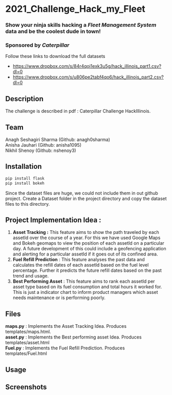 # 2021_Challenge_Hack_my_Fleet
### Show your ninja skills hacking a ***Fleet Management System*** data and be the coolest dude in town!
### Sponsored by *Caterpillar*

Follow these links to download the full datasets		

- https://www.dropbox.com/s/84r4qoj1exk3u5g/hack_illinois_part1.csv?dl=0		
- https://www.dropbox.com/s/u806pe2tabf4qo6/hack_illinois_part2.csv?dl=0		

## Description
The challenge is described in pdf : Caterpillar Challenge HackIllinois. 

## Team 

Anagh Seshagiri Sharma (Github: anagh0sharma) <br>
Anisha Jauhari (Github: anisha1095) <br>
Nikhil Shenoy (Github: nshenoy3) <br>

## Installation

```bash
pip install flask
pip install bokeh
```
Since the dataset files are huge, we could not include them in out github project.
Create a Dataset folder in the project directory and copy the dataset files to this directory.

## Project Implementation Idea : 
1. **Asset Tracking :** This feature aims to show the path traveled by each assetId over the course of a year. For this we have used Google Maps and Bokeh geomaps to view the position of each assetId on a particular day. A future development of this could include a geofencing application and alerting for a particular assetId if it goes out of its confined area.
2. **Fuel Refill Prediction** : This feature analyses the past data and calculates the refill dates of each assetId based on the fuel level percentage. Further it predicts the future refill dates based on the past trend and usage. 
3. **Best Performing Asset** : This feature aims to rank each assetId per asset type based on its fuel consumption and total hours it worked for. This is just a indicator chart to inform product managers which asset needs maintenance or is performing poorly.

## Files
**maps.py** : Implements the Asset Tracking Idea. Produces templates/maps.html.<br>
**asset.py** : Implements the Best performing asset Idea. Produces templates/asset.html<br>
**Fuel.py** : Implements the Fuel Refill Prediction. Produces templates/Fuel.html <br>

## Usage

## Screenshots
